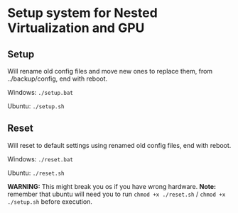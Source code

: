 # Setup system for Nested Virtualization and GPU

## Setup
Will rename old config files and move new ones to replace them, from ../backup/config, end with reboot.

Windows: `./setup.bat`

Ubuntu: `./setup.sh`

## Reset
Will reset to default settings using renamed old config files, end with reboot.

Windows: `./reset.bat`

Ubuntu: `./reset.sh`

**WARNING:** This might break you os if you have wrong hardware.
**Note:** remember that ubuntu will need you to run `chmod +x ./reset.sh` / `chmod +x ./setup.sh` before execution.